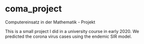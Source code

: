 # coma_project
Computereinsatz in der Mathematik - Projekt

This is a small project I did in a university course in early 2020. We predicted the corona virus cases using the endemic SIR model.
